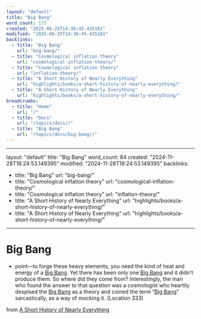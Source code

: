 ```yaml
---
layout: "default"
title: "Big Bang"
word_count: 175
created: "2025-06-25T14:36:45.435181"
modified: "2025-06-25T14:36:45.435181"
backlinks:
  - title: "Big Bang"
    url: "big-bang/"
  - title: "Cosmological inflation theory"
    url: "cosmological-inflation-theory/"
  - title: "Cosmological inflation theory"
    url: "inflation-theory/"
  - title: "A Short History of Nearly Everything"
    url: "highlights/books/a-short-history-of-nearly-everything/"
  - title: "A Short History of Nearly Everything"
    url: "highlights/books/a-short-history-of-nearly-everything/"
breadcrumbs:
  - title: "Home"
    url: "/"
  - title: "Docs"
    url: "/topics/docs//"
  - title: "Big Bang"
    url: "/topics/docs/big-bang//"
---
```

---
layout: "default"
title: "Big Bang"
word_count: 84
created: "2024-11-28T18:24:53.149395"
modified: "2024-11-28T18:24:53.149395"
backlinks:
  - title: "Big Bang"
    url: "big-bang/"
  - title: "Cosmological inflation theory"
    url: "cosmological-inflation-theory/"
  - title: "Cosmological inflation theory"
    url: "inflation-theory/"
  - title: "A Short History of Nearly Everything"
    url: "highlights/books/a-short-history-of-nearly-everything/"
  - title: "A Short History of Nearly Everything"
    url: "highlights/books/a-short-history-of-nearly-everything/"
---
# Big Bang

- point—to forge these heavy elements, you need the kind of heat and energy of a [Big Bang](big-bang/). Yet there has been only one [Big Bang](big-bang/) and it didn't produce them. So where did they come from? Interestingly, the man who found the answer to that question was a cosmologist who heartily despised the [Big Bang](big-bang/) as a theory and coined the term “[Big Bang](big-bang/)” sarcastically, as a way of mocking it. (Location 333)

from [A Short History of Nearly Everything](highlights/books/a-short-history-of-nearly-everything/)

